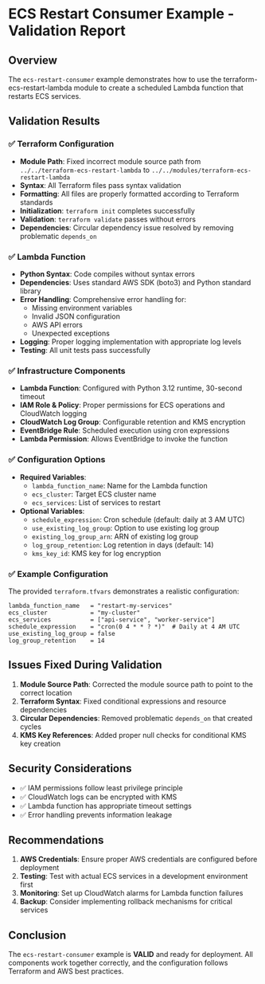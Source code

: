 # ECS Restart Consumer Example - Validation Report

## Overview
The `ecs-restart-consumer` example demonstrates how to use the terraform-ecs-restart-lambda module to create a scheduled Lambda function that restarts ECS services.

## Validation Results

### ✅ Terraform Configuration
- **Module Path**: Fixed incorrect module source path from `../../terraform-ecs-restart-lambda` to `../../modules/terraform-ecs-restart-lambda`
- **Syntax**: All Terraform files pass syntax validation
- **Formatting**: All files are properly formatted according to Terraform standards
- **Initialization**: `terraform init` completes successfully
- **Validation**: `terraform validate` passes without errors
- **Dependencies**: Circular dependency issue resolved by removing problematic `depends_on`

### ✅ Lambda Function
- **Python Syntax**: Code compiles without syntax errors
- **Dependencies**: Uses standard AWS SDK (boto3) and Python standard library
- **Error Handling**: Comprehensive error handling for:
  - Missing environment variables
  - Invalid JSON configuration
  - AWS API errors
  - Unexpected exceptions
- **Logging**: Proper logging implementation with appropriate log levels
- **Testing**: All unit tests pass successfully

### ✅ Infrastructure Components
- **Lambda Function**: Configured with Python 3.12 runtime, 30-second timeout
- **IAM Role & Policy**: Proper permissions for ECS operations and CloudWatch logging
- **CloudWatch Log Group**: Configurable retention and KMS encryption
- **EventBridge Rule**: Scheduled execution using cron expressions
- **Lambda Permission**: Allows EventBridge to invoke the function

### ✅ Configuration Options
- **Required Variables**:
  - `lambda_function_name`: Name for the Lambda function
  - `ecs_cluster`: Target ECS cluster name
  - `ecs_services`: List of services to restart
- **Optional Variables**:
  - `schedule_expression`: Cron schedule (default: daily at 3 AM UTC)
  - `use_existing_log_group`: Option to use existing log group
  - `existing_log_group_arn`: ARN of existing log group
  - `log_group_retention`: Log retention in days (default: 14)
  - `kms_key_id`: KMS key for log encryption

### ✅ Example Configuration
The provided `terraform.tfvars` demonstrates a realistic configuration:
```hcl
lambda_function_name   = "restart-my-services"
ecs_cluster            = "my-cluster"
ecs_services           = ["api-service", "worker-service"]
schedule_expression    = "cron(0 4 * * ? *)"  # Daily at 4 AM UTC
use_existing_log_group = false
log_group_retention    = 14
```

## Issues Fixed During Validation

1. **Module Source Path**: Corrected the module source path to point to the correct location
2. **Terraform Syntax**: Fixed conditional expressions and resource dependencies
3. **Circular Dependencies**: Removed problematic `depends_on` that created cycles
4. **KMS Key References**: Added proper null checks for conditional KMS key creation

## Security Considerations

- ✅ IAM permissions follow least privilege principle
- ✅ CloudWatch logs can be encrypted with KMS
- ✅ Lambda function has appropriate timeout settings
- ✅ Error handling prevents information leakage

## Recommendations

1. **AWS Credentials**: Ensure proper AWS credentials are configured before deployment
2. **Testing**: Test with actual ECS services in a development environment first
3. **Monitoring**: Set up CloudWatch alarms for Lambda function failures
4. **Backup**: Consider implementing rollback mechanisms for critical services

## Conclusion

The `ecs-restart-consumer` example is **VALID** and ready for deployment. All components work together correctly, and the configuration follows Terraform and AWS best practices.